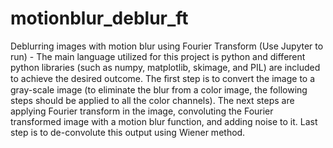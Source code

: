 # motionblur_deblur_ft
Deblurring images with motion blur using Fourier Transform (Use Jupyter to run) - 
 The main language utilized for this project is python and different python libraries (such as numpy, matplotlib, skimage, and PIL) are included to achieve the desired outcome. 
The ﬁrst step is to convert the image to a gray-scale image (to eliminate the blur from a color image, the following steps should be applied to all the color channels). The next steps are applying Fourier transform in the image, convoluting the Fourier transformed image with a motion blur function, and adding noise to it. Last step is to de-convolute this output using Wiener method.

 
